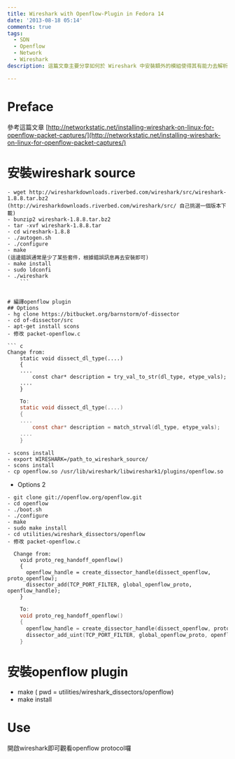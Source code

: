 ```yaml
---
title: Wireshark with Openflow-Plugin in Fedora 14
date: '2013-08-18 05:14'
comments: true
tags:
  - SDN
  - Openflow
  - Network
  - Wireshark
description: 這篇文章主要分享如何於 Wireshark 中安裝額外的模組使得其有能力去解析 OpenFlow 的封包結構，對於研究 Openflow 的人來說這是一個很好使用的工具，能夠觀察 Switch to Controller, Controller to Switch 等各種封包.

---
```


# Preface

參考這篇文章
[http://networkstatic.net/installing-wireshark-on-linux-for-openflow-packet-captures/](http://networkstatic.net/installing-wireshark-on-linux-for-openflow-packet-captures/)

# 安裝wireshark source
```bash=
- wget http://wiresharkdownloads.riverbed.com/wireshark/src/wireshark-1.8.8.tar.bz2
(http://wiresharkdownloads.riverbed.com/wireshark/src/ 自己挑選一個版本下載)
- bunzip2 wireshark-1.8.8.tar.bz2
- tar -xvf wireshark-1.8.8.tar
- cd wireshark-1.8.8
- ./autogen.sh
- ./configure
- make
(這邊錯誤通常是少了某些套件，根據錯誤訊息再去安裝即可)
- make install
- sudo ldconfi
- ./wireshark
    ```


# 編譯openflow plugin
## Options
- hg clone https://bitbucket.org/barnstorm/of-dissector
- cd of-dissector/src
- apt-get install scons
- 修改 packet-openflow.c

``` c
Change from:
    static void dissect_dl_type(....)
    {
    ....
    	const char* description = try_val_to_str(dl_type, etype_vals);
    ....
    }
```


``` c
    To:
    static void dissect_dl_type(....)
    {
    ....
    	const char* description = match_strval(dl_type, etype_vals);
    ....
    }
```

```bash=
- scons install
- export WIRESHARK=/path_to_wireshark_source/
- scons install
- cp openflow.so /usr/lib/wireshark/libwireshark1/plugins/openflow.so
```

* Options 2
```bash=
- git clone git://openflow.org/openflow.git
- cd openflow
- ./boot.sh
- ./configure
- make
- sudo make install
- cd utilities/wireshark_dissectors/openflow
- 修改 packet-openflow.c
```

```
  Change from:
    void proto_reg_handoff_openflow()
    {
      openflow_handle = create_dissector_handle(dissect_openflow, proto_openflow);
      dissector_add(TCP_PORT_FILTER, global_openflow_proto, openflow_handle);
    }
```


``` c
    To:
    void proto_reg_handoff_openflow()
    {
      openflow_handle = create_dissector_handle(dissect_openflow, proto_openflow);
      dissector_add_uint(TCP_PORT_FILTER, global_openflow_proto, openflow_handle);
    }
```

# 安裝openflow plugin
- make ( pwd = utilities/wireshark_dissectors/openflow)
- make install

# Use
開啟wireshark即可觀看openflow protocol囉

